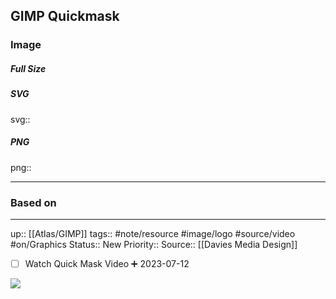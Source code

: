## GIMP Quickmask

### Image

##### Full Size



##### SVG

svg:: 

##### PNG

png:: 

---
### Based on



---

up:: [[Atlas/GIMP]]
tags:: #note/resource #image/logo #source/video  #on/Graphics 
Status:: New
Priority:: 
Source:: [[Davies Media Design]]

- [ ] Watch Quick Mask Video ➕ 2023-07-12

![](https://youtu.be/KRHwyLcutyE)